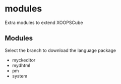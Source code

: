 # modules
Extra modules to extend XOOPSCube

## Modules

Select the branch to download the language package

* myckeditor
* mydhtml
* pm
* system
